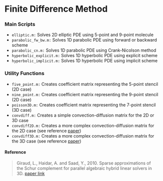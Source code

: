 # Finite Difference Method
### Main Scripts
* `elliptic.m:` Solves 2D elliptic PDE using 5-point and 9-point molecule 
* `parabolic_fw_bw.m:` Solves 1D parabolic PDE using forward or backward scheme
* `parabolic_cn.m:` Solves 1D parabolic PDE using Crank-Nicolson method
* `hyperbolic_explicit.m:` Solves 1D hyperbolic PDE using explicit scheme
* `hyperbolic_implicit.m:` Solves 1D hyperbolic PDE using implicit scheme
### Utility Functions
* `five_point.m:` Creates coefficient matrix representing the 5-point stencil (2D case)
* `nine_point.m:` Creates coefficient matrix representing the 9-point stencil (2D case)
* `poisson3D.m:` Creates coefficient matrix representing the 7-point stencil (3D case)
* `convdiff.m:` Creates a simple convection-diffusion matrix for the 2D or 3D case
* `convdiff2D.m:` Creates a more complex convection-diffusion matrix for the 2D case (see reference [paper](https://hal.inria.fr/inria-00466828))
* `convdiff3D.m:` Creates a more complex convection-diffusion matrix for the 3D case (see reference [paper](https://hal.inria.fr/inria-00466828))

#### Reference
> Giraud, L., Haidar, A. and Saad, Y., 2010. Sparse approximations of the Schur complement for parallel algebraic hybrid linear solvers in 3D. 
[paper link](https://hal.inria.fr/inria-00466828)
